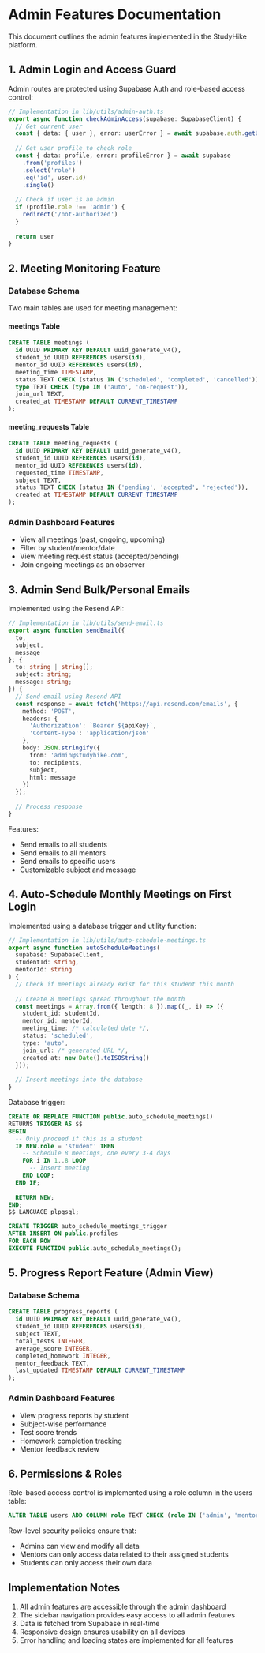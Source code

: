 # Admin Features Documentation

This document outlines the admin features implemented in the StudyHike platform.

## 1. Admin Login and Access Guard

Admin routes are protected using Supabase Auth and role-based access control:

```typescript
// Implementation in lib/utils/admin-auth.ts
export async function checkAdminAccess(supabase: SupabaseClient) {
  // Get current user
  const { data: { user }, error: userError } = await supabase.auth.getUser()
  
  // Get user profile to check role
  const { data: profile, error: profileError } = await supabase
    .from('profiles')
    .select('role')
    .eq('id', user.id)
    .single()
  
  // Check if user is an admin
  if (profile.role !== 'admin') {
    redirect('/not-authorized')
  }
  
  return user
}
```

## 2. Meeting Monitoring Feature

### Database Schema

Two main tables are used for meeting management:

#### meetings Table
```sql
CREATE TABLE meetings (
  id UUID PRIMARY KEY DEFAULT uuid_generate_v4(),
  student_id UUID REFERENCES users(id),
  mentor_id UUID REFERENCES users(id),
  meeting_time TIMESTAMP,
  status TEXT CHECK (status IN ('scheduled', 'completed', 'cancelled')),
  type TEXT CHECK (type IN ('auto', 'on-request')),
  join_url TEXT,
  created_at TIMESTAMP DEFAULT CURRENT_TIMESTAMP
);
```

#### meeting_requests Table
```sql
CREATE TABLE meeting_requests (
  id UUID PRIMARY KEY DEFAULT uuid_generate_v4(),
  student_id UUID REFERENCES users(id),
  mentor_id UUID REFERENCES users(id),
  requested_time TIMESTAMP,
  subject TEXT,
  status TEXT CHECK (status IN ('pending', 'accepted', 'rejected')),
  created_at TIMESTAMP DEFAULT CURRENT_TIMESTAMP
);
```

### Admin Dashboard Features

- View all meetings (past, ongoing, upcoming)
- Filter by student/mentor/date
- View meeting request status (accepted/pending)
- Join ongoing meetings as an observer

## 3. Admin Send Bulk/Personal Emails

Implemented using the Resend API:

```typescript
// Implementation in lib/utils/send-email.ts
export async function sendEmail({
  to,
  subject,
  message
}: {
  to: string | string[];
  subject: string;
  message: string;
}) {
  // Send email using Resend API
  const response = await fetch('https://api.resend.com/emails', {
    method: 'POST',
    headers: {
      'Authorization': `Bearer ${apiKey}`,
      'Content-Type': 'application/json'
    },
    body: JSON.stringify({
      from: 'admin@studyhike.com',
      to: recipients,
      subject,
      html: message
    })
  });
  
  // Process response
}
```

Features:
- Send emails to all students
- Send emails to all mentors
- Send emails to specific users
- Customizable subject and message

## 4. Auto-Schedule Monthly Meetings on First Login

Implemented using a database trigger and utility function:

```typescript
// Implementation in lib/utils/auto-schedule-meetings.ts
export async function autoScheduleMeetings(
  supabase: SupabaseClient,
  studentId: string,
  mentorId: string
) {
  // Check if meetings already exist for this student this month
  
  // Create 8 meetings spread throughout the month
  const meetings = Array.from({ length: 8 }).map((_, i) => ({
    student_id: studentId,
    mentor_id: mentorId,
    meeting_time: /* calculated date */,
    status: 'scheduled',
    type: 'auto',
    join_url: /* generated URL */,
    created_at: new Date().toISOString()
  }));
  
  // Insert meetings into the database
}
```

Database trigger:
```sql
CREATE OR REPLACE FUNCTION public.auto_schedule_meetings()
RETURNS TRIGGER AS $$
BEGIN
  -- Only proceed if this is a student
  IF NEW.role = 'student' THEN
    -- Schedule 8 meetings, one every 3-4 days
    FOR i IN 1..8 LOOP
      -- Insert meeting
    END LOOP;
  END IF;
  
  RETURN NEW;
END;
$$ LANGUAGE plpgsql;

CREATE TRIGGER auto_schedule_meetings_trigger
AFTER INSERT ON public.profiles
FOR EACH ROW
EXECUTE FUNCTION public.auto_schedule_meetings();
```

## 5. Progress Report Feature (Admin View)

### Database Schema

```sql
CREATE TABLE progress_reports (
  id UUID PRIMARY KEY DEFAULT uuid_generate_v4(),
  student_id UUID REFERENCES users(id),
  subject TEXT,
  total_tests INTEGER,
  average_score INTEGER,
  completed_homework INTEGER,
  mentor_feedback TEXT,
  last_updated TIMESTAMP DEFAULT CURRENT_TIMESTAMP
);
```

### Admin Dashboard Features

- View progress reports by student
- Subject-wise performance
- Test score trends
- Homework completion tracking
- Mentor feedback review

## 6. Permissions & Roles

Role-based access control is implemented using a role column in the users table:

```sql
ALTER TABLE users ADD COLUMN role TEXT CHECK (role IN ('admin', 'mentor', 'student'));
```

Row-level security policies ensure that:
- Admins can view and modify all data
- Mentors can only access data related to their assigned students
- Students can only access their own data

## Implementation Notes

1. All admin features are accessible through the admin dashboard
2. The sidebar navigation provides easy access to all admin features
3. Data is fetched from Supabase in real-time
4. Responsive design ensures usability on all devices
5. Error handling and loading states are implemented for all features